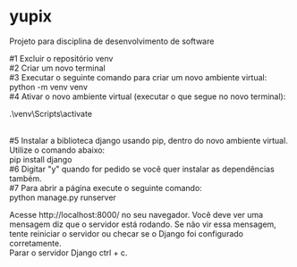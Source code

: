 # yupix
Projeto para disciplina de desenvolvimento de software

#1 Excluir o repositório venv <br>
#2 Criar um novo terminal <br>
#3 Executar o seguinte comando para criar um novo ambiente virtual: <br>
    python -m venv venv <br>
#4 Ativar o novo ambiente virtual (executar o que segue no novo terminal): <br>
    <p>.\venv\Scripts\activate<p> <br>
#5 Instalar a biblioteca django usando pip, dentro do novo ambiente virtual. Utilize o comando abaixo: <br>
    pip install django <br> 
#6 Digitar "y" quando for pedido se você quer instalar as dependências também. <br>
#7 Para abrir a página execute o seguinte comando: <br>
    python manage.py runserver <br>
    
Acesse http://localhost:8000/ no seu navegador. Você deve ver uma mensagem diz que o servidor está rodando. Se não vir essa mensagem, tente reiniciar o servidor ou checar se o Django foi configurado corretamente. <br>
    Parar o servidor Django ctrl + c.


